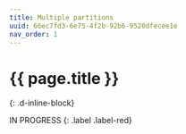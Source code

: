 ```yaml
---
title: Multiple partitions
uuid: 66ec7fd3-6e75-4f2b-92b6-9520dfecee1e
nav_order: 1
---
```


# {{ page.title }}
{: .d-inline-block}

IN PROGRESS
{: .label .label-red}
